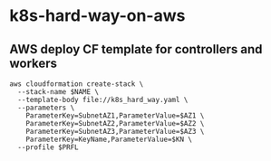 # k8s-hard-way-on-aws


## AWS deploy CF template for controllers and workers

```
aws cloudformation create-stack \
  --stack-name $NAME \
  --template-body file://k8s_hard_way.yaml \
  --parameters \
    ParameterKey=SubnetAZ1,ParameterValue=$AZ1 \
    ParameterKey=SubnetAZ2,ParameterValue=$AZ2 \
    ParameterKey=SubnetAZ3,ParameterValue=$AZ3 \
    ParameterKey=KeyName,ParameterValue=$KN \
  --profile $PRFL
```
